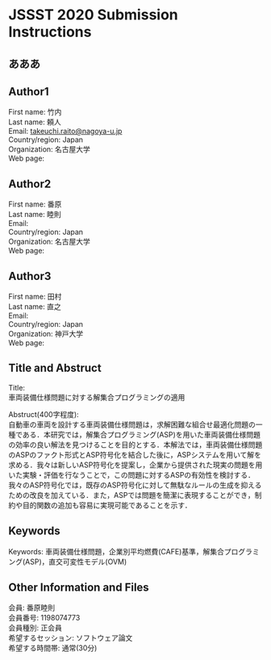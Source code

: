 # JSSST 2020 Submission Instructions

## あああ

## Author1
First name: 竹内  
Last name: 頼人  
Email: takeuchi.raito@nagoya-u.jp  
Country/region: Japan  
Organization: 名古屋大学  
Web page:  

## Author2
First name: 番原  
Last name: 睦則  
Email:  
Country/region: Japan  
Organization: 名古屋大学  
Web page:  
 
## Author3
First name: 田村  
Last name: 直之   
Email:  
Country/region: Japan  
Organization: 神戸大学  
Web page:  

## Title and Abstruct
Title:  
車両装備仕様問題に対する解集合プログラミングの適用

Abstruct(400字程度):  
自動車の車両を設計する車両装備仕様問題は，求解困難な組合せ最適化問題の一種である．本研究では，解集合プログラミング(ASP)を用いた車両装備仕様問題の効率の良い解法を見つけることを目的とする．本解法では，車両装備仕様問題のASPのファクト形式とASP符号化を結合した後に，ASPシステムを用いて解を求める．我々は新しいASP符号化を提案し，企業から提供された現実の問題を用いた実験・評価を行なうことで，この問題に対するASPの有効性を検討する．我々のASP符号化では，既存のASP符号化に対して無駄なルールの生成を抑えるための改良を加えている．また，ASPでは問題を簡潔に表現することができ，制約や目的関数の追加も容易に実現可能であることを示す．


## Keywords
Keywords: 車両装備仕様問題，企業別平均燃費(CAFE)基準，解集合プログラミング(ASP)，直交可変性モデル(OVM)

## Other Information and Files
会員: 番原睦則  
会員番号: 1198074773  
会員種別: 正会員  
希望するセッション: ソフトウェア論文  
希望する時間帯: 通常(30分)  

